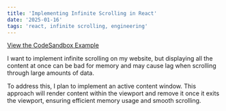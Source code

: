 ```yaml
---
title: 'Implementing Infinite Scrolling in React'
date: '2025-01-16'
tags: 'react, infinite scrolling, engineering'
---
```


[View the CodeSandbox Example](https://codesandbox.io/p/sandbox/yk7637p62z?file=%2Fsrc%2Findex.js%3A32%2C10-32%2C24)

I want to implement infinite scrolling on my website, but displaying all the content at once can be bad for memory and may cause lag when scrolling through large amounts of data.

To address this, I plan to implement an active content window. This approach will render content within the viewport and remove it once it exits the viewport, ensuring efficient memory usage and smooth scrolling.